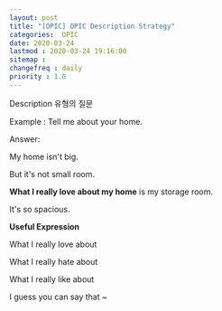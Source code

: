 ```yaml
---
layout: post
title: "[OPIC] OPIC Description Strategy"
categories:  OPIC
date: 2020-03-24
lastmod : 2020-03-24 19:16:00
sitemap :
changefreq : daily
priority : 1.0
---
```




Description 유형의 질문

Example : Tell me about your home. 

Answer:

My home isn't big.

But it's not small room. 

**What I really love about my home** is my storage room.

It's so spacious.



**Useful Expression**

What I really love about

What I really hate about 

What I really like about



I guess you can say that ~



